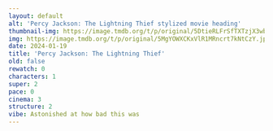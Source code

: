 ```yaml
---
layout: default
alt: 'Percy Jackson: The Lightning Thief stylized movie heading'
thumbnail-img: https://image.tmdb.org/t/p/original/5DtieRLFrSfTXTzjX3wbHIhTISF.png
img: https://image.tmdb.org/t/p/original/5MgYOWXCKxVlR1MRncrt7kNtCzY.jpg
date: 2024-01-19
title: 'Percy Jackson: The Lightning Thief'
old: false
rewatch: 0
characters: 1
super: 2
pace: 0
cinema: 3
structure: 2
vibe: Astonished at how bad this was
---
```

